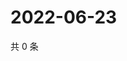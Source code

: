 # 2022-06-23

共 0 条

<!-- BEGIN WEIBO -->
<!-- 最后更新时间 Thu Jun 23 2022 05:15:33 GMT+0800 (China Standard Time) -->

<!-- END WEIBO -->
